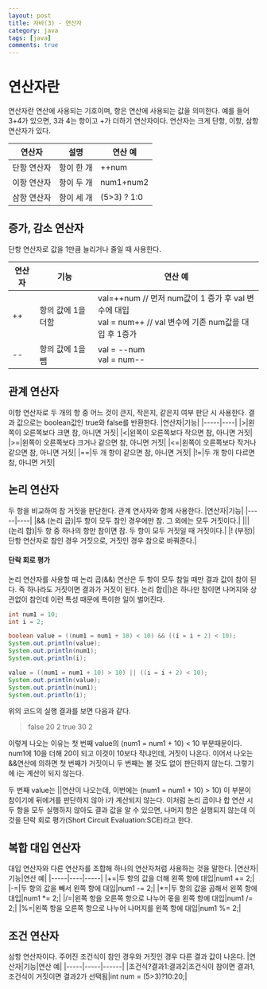 ```yaml
---
layout: post
title: 자바(3) - 연산자
category: java
tags: [java]
comments: true
---
```


# 연산자란
연산자란 연산에 사용되는 기호이며, 항은 연산에 사용되는 값을 의미한다. 예를 들어 3+4가 있으면, 3과 4는 항이고 +가 더하기 연산자이다.
연산자는 크게 단항, 이항, 삼항 연산자가 있다.

|연산자|설명|연산 예|
|-----|---|--------|
|단항 연산자|항이 한 개|++num|
|이항 연산자|항이 두 개|num1+num2|
|삼항 연산자|항이 세 개|(5>3) ? 1:0|

## 증가, 감소 연산자
단항 연산자로 값을 1만큼 늘리거나 줄일 때 사용한다.

|연산자|기능|연산 예|
|-----|----|-----|
|++|항의 값에 1을 더함|val=++num // 먼저 num값이 1 증가 후 val 변수에 대입 <br> val = num++ // val 변수에 기존 num값을 대입 후 1증가|
|--|항의 값에 1을 뺌|val = --num <br> val = num--|

## 관계 연산자
이항 연산자로 두 개의 항 중 어느 것이 큰지, 작은지, 같은지 여부 판단 시 사용한다. 결과 값으로는 boolean값인 true와 false를 반환한다.
|연산자|기능|
|-----|----|
|>|왼쪽이 오른쪽보다 크면 참, 아니면 거짓|
|<|왼쪽이 오른쪽보다 작으면 참, 아니면 거짓|
|>=|왼쪽이 오른쪽보다 크거나 같으면 참, 아니면 거짓|
|<=|왼쪽이 오른쪽보다 작거나 같으면 참, 아니면 거짓|
|==|두 개 항이 같으면 참, 아니면 거짓|
|!=|두 개 항이 다르면 참, 아니면 거짓|

## 논리 연산자
두 항을 비교하여 참 거짓을 판단한다. 관계 연사자와 함께 사용한다.
|연산자|기능|
|-----|----|
|&& (논리 곱)|두 항이 모두 참인 경우에만 참. 그 외에는 모두 거짓이다.|
|\|\| (논리 합)|두 항 중 하나의 항만 참이면 참. 두 항이 모두 거짓일 때 거짓이다.|
|! (부정)|단항 연산자로 참인 경우 거짓으로, 거짓인 경우 참으로 바꿔준다.|

#### 단락 회로 평가
논리 연산자를 사용할 때 논리 곱(&&) 연산은 두 항이 모두 참일 때만 결과 값이 참이 된다. 즉 하나라도 거짓이면 결과가 거짓이 된다.
논리 합(||)은 하나만 참이면 나머지와 상관없이 참인데 이런 특성 때문에 특이한 일이 벌어진다.
```java
int num1 = 10;
int i = 2;

boolean value = ((num1 = num1 + 10) < 10) && ((i = i + 2) < 10);
System.out.println(value);
System.out.println(num1);
System.out.println(i);

value = ((num1 = num1 + 10) > 10) || ((i = i + 2) < 10);
System.out.println(value);
System.out.println(num1);
System.out.println(i);
```
위의 코드의 실행 결과를 보면 다음과 같다.
> false
> 20
> 2
> true
> 30
> 2

이렇게 나오는 이유는 첫 번째 value의 (num1 = num1 + 10) < 10 부분때문이다. num1에 10을 더해 20이 되고 이것이 10보다 작냐인데, 거짓이 나온다.
이어서 나오는 &&연산에 의하면 첫 번째가 거짓이니 두 번째는 볼 것도 없이 판단하지 않는다. 그렇기에 i는 계산이 되지 않는다.

두 번째 value는 ||연산이 나오는데, 이번에는 (num1 = num1 + 10) > 10) 이 부분이 참이기에 뒤에거를 판단하지 않아 i가 계산되지 않는다.
이처럼 논리 곱이나 합 연산 시 두 항을 모두 실행하지 않아도 결과 값을 알 수 있으면, 나머지 항은 실행되지 않는데 이것을 단락 회로 평가(Short Circuit Evaluation:SCE)라고 한다.

## 복합 대입 연산자
대입 연산자와 다른 연산자를 조합해 하나의 연산자처럼 사용하는 것을 말한다.
|연산자|기능|연산 예|
|-----|----|-----|
|+=|두 항의 값을 더해 왼쪽 항에 대입|num1 += 2;|
|-=|두 항의 값을 빼서 왼쪽 항에 대입|num1 -= 2;|
|\*=|두 항의 값을 곱해서 왼쪽 항에 대입|num1 \*= 2;|
|/=|왼쪽 항을 오른쪽 항으로 나누어 몫을 왼쪽 항에 대입|num1 /= 2;|
|%=|왼쪽 항을 오른쪽 항으로 나누어 나머지를 왼쪽 항에 대입|num1 %= 2;|

## 조건 연산자
삼항 연산자이다. 주어진 조건식이 참인 경우와 거짓인 경우 다른 결과 값이 나온다.
|연산자|기능|연산 예|
|-----|-----|------|
|조건식?결과1:결과2|조건식이 참이면 결과1, 조건식이 거짓이면 결과2가 선택됨|int num = (5>3)?10:20;|
